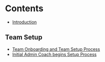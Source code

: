 # Contents

* [Introduction](README.md)
## Team Setup
* [Team Onboarding and Team Setup Process](2017-07-19-Team-Onboarding-and-Team-Setup-Process.md)
* [Initial Admin Coach begins Setup Process](InitialAdminCoachBeginsSetupProcess.md)
